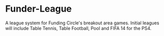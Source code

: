 Funder-League
=============

A league system for Funding Circle's breakout area games. Initial leagues will include Table Tennis, Table Football, Pool and FIFA 14 for the PS4.
